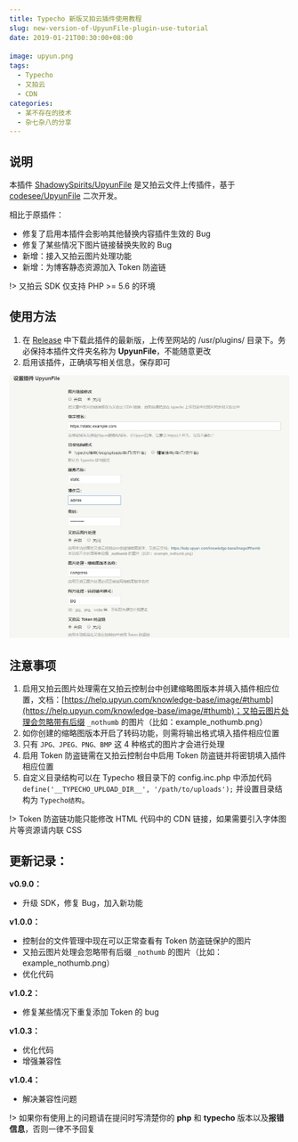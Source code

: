 ```yaml
---
title: Typecho 新版又拍云插件使用教程
slug: new-version-of-UpyunFile-plugin-use-tutorial
date: 2019-01-21T00:30:00+08:00

image: upyun.png
tags:
  - Typecho
  - 又拍云
  - CDN
categories:
  - 某不存在的技术
  - 杂七杂八的分享
---
```


## 说明

本插件 [ShadowySpirits/UpyunFile](https://github.com/ShadowySpirits/UpyunFile) 是又拍云文件上传插件，基于 [codesee/UpyunFile](https://github.com/codesee/UpyunFile) 二次开发。

相比于原插件：

- 修复了启用本插件会影响其他替换内容插件生效的 Bug
- 修复了某些情况下图片链接替换失败的 Bug
- 新增：接入又拍云图片处理功能
- 新增：为博客静态资源加入 Token 防盗链

 <!-- More -->

!> 又拍云 SDK 仅支持 PHP >= 5.6 的环境

## 使用方法

1.  在 [Release](https://github.com/ShadowySpirits/UpyunFile/releases) 中下载此插件的最新版，上传至网站的 /usr/plugins/ 目录下。务必保持本插件文件夹名称为 **UpyunFile**，不能随意更改
2.  启用该插件，正确填写相关信息，保存即可

![screenshot](screenshot.jpg)

## 注意事项

1.  启用又拍云图片处理需在又拍云控制台中创建缩略图版本并填入插件相应位置，文档：[https://help.upyun.com/knowledge-base/image/#thumb](https://help.upyun.com/knowledge-base/image/#thumb)；又拍云图片处理会忽略带有后缀 `_nothumb` 的图片（比如：example_nothumb.png）
2.  如你创建的缩略图版本开启了转码功能，则需将输出格式填入插件相应位置
3.  只有 `JPG、JPEG、PNG、BMP` 这 4 种格式的图片才会进行处理
4.  启用 Token 防盗链需在又拍云控制台中启用 Token 防盗链并将密钥填入插件相应位置
5.  自定义目录结构可以在 Typecho 根目录下的 config.inc.php 中添加代码 `define('__TYPECHO_UPLOAD_DIR__', '/path/to/uploads');` 并设置目录结构为 `Typecho结构`。

!> Token 防盗链功能只能修改 HTML 代码中的 CDN 链接，如果需要引入字体图片等资源请内联 CSS

## 更新记录：

**v0.9.0：**

- 升级 SDK，修复 Bug，加入新功能

**v1.0.0：**

- 控制台的文件管理中现在可以正常查看有 Token 防盗链保护的图片
- 又拍云图片处理会忽略带有后缀 `_nothumb` 的图片（比如：example_nothumb.png）
- 优化代码

**v1.0.2：**

- 修复某些情况下重复添加 Token 的 bug

**v1.0.3：**

- 优化代码
- 增强兼容性

**v1.0.4：**

- 解决兼容性问题

!> 如果你有使用上的问题请在提问时写清楚你的 **php** 和 **typecho** 版本以及**报错信息**，否则一律不予回复
